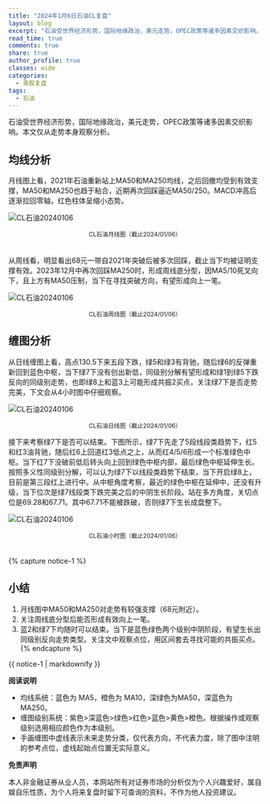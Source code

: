 ```yaml
---
title: "2024年1月6日石油CL复盘"
layout: blog
excerpt: "石油受世界经济形势，国际地缘政治，美元走势，OPEC政策等诸多因素交织影响。本文仅从走势本身观察分析。"
read_time: true
comments: true
share: true
author_profile: true
classes: wide
categories:
  - 美股复盘
tags:
  - 石油
---
```


石油受世界经济形势，国际地缘政治，美元走势，OPEC政策等诸多因素交织影响。本文仅从走势本身观察分析。

## 均线分析

月线图上看，2021年石油重新站上MA50和MA250均线，之后回撤均受到有效支撑，MA50和MA250也趋于粘合，近期再次回踩逼近MA50/250。MACD冲高后逐渐拉回零轴，红色柱体呈缩小态势。

![CL石油20240106](https://image.olim.cc/2024/2024-01-06-CL-month.jpg)
<small><center>CL石油月线图（截止2024/01/06）</center></small>　

从周线看，明显看出68元一带自2021年突破后被多次回踩，截止当下均被证明支撑有效。2023年12月中再次回踩MA250时，形成周线底分型，因MA5/10死叉向下，且上方有MA50压制，当下在寻找突破方向，有望形成向上一笔。  

![CL石油20240106](https://image.olim.cc/2024/2024-01-06-CL-week.jpg)
<small><center>CL石油周线图（截止2024/01/06）</center></small>

## 缠图分析

从日线缠图上看，高点130.5下来五段下跌，绿5和绿3有背驰，随后绿6的反弹重新回到蓝色中枢，当下绿7下没有创出新低，同级别分解有望形成和绿1到绿5下跌反向的同级别走势，也即绿8上和蓝3上可能形成共振2买点，关注绿7下是否走势完美，下文会从4小时图中仔细观察。


![CL石油20240106](https://image.olim.cc/2024/2024-01-06-CL-day-c.jpg)
<small><center>CL石油日线图（截止2024/01/06）</center></small> 

接下来考察绿7下是否可以结束。下图所示，绿7下先走了5段线段类趋势下，红5和红3油背驰，随后红6上回道红3低点之上，从而红4/5/6形成一个标准绿色中枢。当下红7下没破前低后转头向上回到绿色中枢内部，最后绿色中枢延伸生长。按照多义性同级别分解，可以认为绿7下以线段类趋势下结束，当下开启绿8上，目前是第三段红上进行中。从中枢角度考察，最近的绿色中枢在延伸中，还没有升级，当下位次是绿7线段类下跌完美之后的中阴生长阶段。站在多方角度，关切点位是69.28和67.71。其中67.71不能被跌破，否则绿7下生长成盘整下。

![CL石油20240106](https://image.olim.cc/2024/2024-01-06-CL-hour.jpg)
<small><center>CL石油小时图（截止2024/01/06）</center></small>  　   　

{% capture notice-1 %}
## 小结

1. 月线图中MA50和MA250对走势有较强支撑（68元附近）。
2. 关注周线底分型后能否形成有效向上一笔。
3. 蓝2和绿7下均随时可以结束。当下是蓝色绿色两个级别中阴阶段，有望生长出同级别反向走势类型。关注文中观察点位，用区间套去寻找可能的共振买点。
{% endcapture %}

<div class="notice">{{ notice-1 | markdownify }}</div>

**阅读说明**

* 均线系统：蓝色为 MA5，橙色为 MA10，深绿色为MA50，深蓝色为MA250。
* 缠图级别系统：紫色>深蓝色>绿色>红色>蓝色>黄色>橙色。根据操作或观察级别选用相应颜色作为本级别。
* 手画缠图中虚线表示未来走势分类，仅代表方向，不代表力度，除了图中注明的参考点位，虚线起始点位置无实际意义。

**免责声明** 

本人非金融证券从业人员，本网站所有对证券市场的分析仅为个人兴趣爱好，属自娱自乐性质，为个人将来复盘时留下可查询的资料，不作为他人投资建议。

